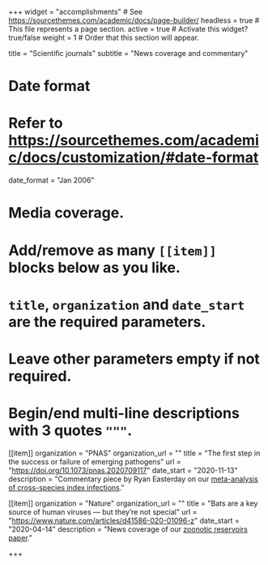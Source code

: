 +++
widget = "accomplishments"  # See https://sourcethemes.com/academic/docs/page-builder/
headless = true  # This file represents a page section.
active = true  # Activate this widget? true/false
weight = 1  # Order that this section will appear.

title = "Scientific journals"
subtitle = "News coverage and commentary"

# Date format
#   Refer to https://sourcethemes.com/academic/docs/customization/#date-format
date_format = "Jan 2006"

# Media coverage.
#   Add/remove as many `[[item]]` blocks below as you like.
#   `title`, `organization` and `date_start` are the required parameters.
#   Leave other parameters empty if not required.
#   Begin/end multi-line descriptions with 3 quotes `"""`.

[[item]]
  organization = "PNAS"
  organization_url = ""
  title = "The first step in the success or failure of emerging pathogens"
  url = "https://doi.org/10.1073/pnas.2020709117"
  date_start = "2020-11-13"
  description = "Commentary piece by Ryan Easterday on our [meta-analysis of cross-species index infections](../publication/2020/rabies_infection_dynamics)."


[[item]]
  organization = "Nature"
  organization_url = ""
  title = "Bats are a key source of human viruses — but they’re not special"
  url = "https://www.nature.com/articles/d41586-020-01096-z"
  date_start = "2020-04-14"
  description = "News coverage of our [zoonotic reservoirs paper](../publication/2020/zoonotic_reservoirs)."

+++